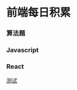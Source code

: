 # 前端每日积累

### 算法题

### Javascript

### React

[测试](https://github.com/KeyNGAdnil/accumulate/blob/master/测试.md)


